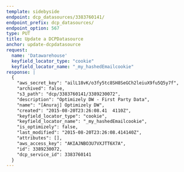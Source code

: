 ```yaml
---
template: sidebyside
endpoint: dcp_datasources/3383760141/
endpoint_prefix: dcp_datasources/
endpoint_option: 567
type: PUT
title: Update a DCPDatasource
anchor: update-dcpdatasource
request:
  name: 'Datawarehouse'
  keyfield_locator_type: "cookie"
  keyfield_locator_name: "_my_hashedEmailcookie"
response: |
  {
    "aws_secret_key": "ailL18vK/o3fy5tc8SH8SeGCh2leiuX9fu5Q5y7f",
    "archived": false,
    "s3_path": "dcp/3383760141/3389230072",
    "description": "Optimizely DW - First Party Data",
    "name": "[Anuraj] Optimizely DW",
    "created": "2015-08-20T23:26:08.41	4110Z",
    "keyfield_locator_type": "cookie",
    "keyfield_locator_name": "_my_hashedEmailcookie",
    "is_optimizely": false,
    "last_modified": "2015-08-20T23:26:08.414140Z",
    "attributes": [],
    "aws_access_key": "AKIAJNBO3U7VXJTT6X7A",
    "id": 3389230072,
    "dcp_service_id": 3383760141
  }
---
```

